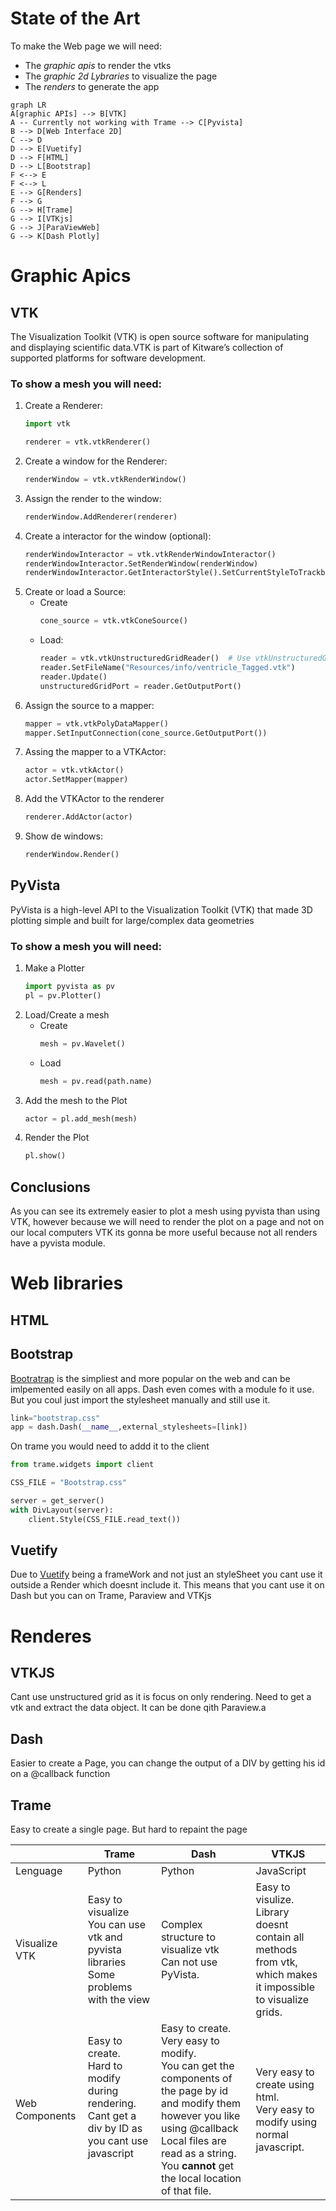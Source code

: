 # State of the Art

To make the Web page we will need:

- The *graphic apis* to render the vtks
- The *graphic 2d Lybraries* to visualize the page
- The *renders* to generate the app

```mermaid
graph LR
A[graphic APIs] --> B[VTK]
A -- Currently not working with Trame --> C[Pyvista]
B --> D[Web Interface 2D]
C --> D
D --> E[Vuetify]
D --> F[HTML]
D --> L[Bootstrap]
F <--> E
F <--> L
E --> G[Renders]
F --> G
G --> H[Trame]
G --> I[VTKjs]
G --> J[ParaViewWeb]
G --> K[Dash Plotly]
```
# Graphic Apics

## VTK

The Visualization Toolkit (VTK) is open source software for manipulating and displaying scientific data.VTK is part of Kitware’s collection of supported platforms for software development. 

### To show a mesh you will need: 

1. Create a Renderer:
    ```python
    import vtk

    renderer = vtk.vtkRenderer()
    ```
2. Create a window for the Renderer:
    ```python
    renderWindow = vtk.vtkRenderWindow()
    ```
3. Assign the render to the window:
    ```python
    renderWindow.AddRenderer(renderer)
    ```
4. Create a interactor for the window (optional):
    ```python
    renderWindowInteractor = vtk.vtkRenderWindowInteractor()
    renderWindowInteractor.SetRenderWindow(renderWindow)
    renderWindowInteractor.GetInteractorStyle().SetCurrentStyleToTrackballCamera()
    ```
5. Create or load a Source:
    - Create
        ```python
        cone_source = vtk.vtkConeSource()
        ```
    - Load:
        ```python
        reader = vtk.vtkUnstructuredGridReader()  # Use vtkUnstructuredGridReader for UNSTRUCTURED_GRID
        reader.SetFileName("Resources/info/ventricle_Tagged.vtk")
        reader.Update()
        unstructuredGridPort = reader.GetOutputPort()
        ```
6. Assign the source to a mapper:
    ```python
    mapper = vtk.vtkPolyDataMapper()
    mapper.SetInputConnection(cone_source.GetOutputPort())
    ```
7. Assing the mapper to a VTKActor:
    ```python
    actor = vtk.vtkActor()
    actor.SetMapper(mapper)
    ```
8. Add the VTKActor to the renderer
    ```python
    renderer.AddActor(actor)
    ```
9. Show de windows:
    ```python
    renderWindow.Render()
    ```

## PyVista

PyVista is a high-level API to the Visualization Toolkit (VTK) that made 3D plotting  simple and built for large/complex data geometries

### To show a mesh you will need: 

1. Make a Plotter
    ```python
    import pyvista as pv
    pl = pv.Plotter()
    ```
2. Load/Create a mesh
    - Create
        ```python
        mesh = pv.Wavelet()
        ```
    - Load
        ```python
        mesh = pv.read(path.name)
        ```
3. Add the mesh to the Plot
    ```python
    actor = pl.add_mesh(mesh)
    ```
4. Render the Plot
    ```python
    pl.show()    
    ```
## Conclusions 

As you can see its extremely easier to plot a mesh using pyvista than using VTK, however because we will need to render the plot on a page and not on our local computers VTK its gonna be more useful because not all renders have a pyvista module.

# Web libraries

## HTML

## Bootstrap
[Bootratrap](https://getbootstrap.com/) is the simpliest and more popular on the web and can be imlpemented easily on all apps. Dash even comes with a module fo it use. But you coul just import the stylesheet manually and still use it. 

```python
link="bootstrap.css"
app = dash.Dash(__name__,external_stylesheets=[link])
```
On trame you would need to addd it to the client
```python
from trame.widgets import client

CSS_FILE = "Bootstrap.css"

server = get_server()
with DivLayout(server):
    client.Style(CSS_FILE.read_text())
```



## Vuetify

Due to [Vuetify](https://vuetifyjs.com/en/) being a frameWork and not just an styleSheet you cant use it outside a Render which doesnt include it. 
This means that you cant use it on Dash but you can on Trame, Paraview and VTKjs

# Renderes

## VTKJS

Cant use unstructured grid as it is focus on only rendering. Need to get a vtk and extract the data object. It can be done qith Paraview.a
## Dash

Easier to create a Page, you can change the output of a DIV by getting his id on a @callback function

## Trame

Easy to create a single page. But hard to repaint the page


|                | Trame                                                                                                               | Dash                                                                                                                                                                                                                                  | VTKJS                                                                                                              |
|----------------|---------------------------------------------------------------------------------------------------------------------|---------------------------------------------------------------------------------------------------------------------------------------------------------------------------------------------------------------------------------------|--------------------------------------------------------------------------------------------------------------------|
| Lenguage       | Python                                                                                                              | Python                                                                                                                                                                                                                                | JavaScript                                                                                                         |
| Visualize VTK  | Easy to visualize<br>You can use vtk and pyvista libraries<br>Some problems with the view                           | Complex structure to visualize vtk<br>Can not use PyVista.                                                                                                                                                                            | Easy to visulize.<br>Library doesnt contain all methods from vtk,<br>which makes it impossible to visualize grids. |
| Web Components | Easy to create.<br>Hard to modify during rendering.<br>Cant get a div by ID as you cant use javascript<br><br><br>  | Easy to create.<br>Very easy to modify.<br>You can get the components of the page by id <br>and modify them however you like using @callback<br>Local files are read as a string. You **cannot** get the local location of that file. | Very easy to create using html.<br>Very easy to modify using normal javascript.                                    |